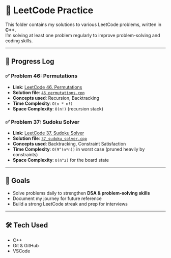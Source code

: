 # 🧩 LeetCode Practice  

This folder contains my solutions to various LeetCode problems, written in **C++**.  
I’m solving at least one problem regularly to improve problem-solving and coding skills.  

---

## 📅 Progress Log  

### ✅ Problem 46: Permutations  
- **Link**: [LeetCode 46. Permutations](https://leetcode.com/problems/permutations/)  
- **Solution file**: [`46_permutations.cpp`](46_permutations.cpp)  
- **Concepts used**: Recursion, Backtracking  
- **Time Complexity**: `O(n * n!)`  
- **Space Complexity**: `O(n!)` (recursion stack)

### ✅ Problem 37: Sudoku Solver  
- **Link**: [LeetCode 37. Sudoku Solver](https://leetcode.com/problems/sudoku-solver/)  
- **Solution file**: [`37_sudoku_solver.cpp`](37_sudoku_solver.cpp)  
- **Concepts used**: Backtracking, Constraint Satisfaction  
- **Time Complexity**: `O(9^(n*n))` in worst case (pruned heavily by constraints)  
- **Space Complexity**: `O(n^2)` for the board state  

---

## 🔮 Goals  
- Solve problems daily to strengthen **DSA & problem-solving skills**  
- Document my journey for future reference  
- Build a strong LeetCode streak and prep for interviews  

---

## 🛠️ Tech Used  
- C++  
- Git & GitHub  
- VSCode  
